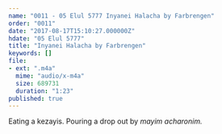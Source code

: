 ```yaml
---
name: "0011 - 05 Elul 5777 Inyanei Halacha by Farbrengen"
order: "0011"
date: "2017-08-17T15:10:27.000000Z"
hdate: "05 Elul 5777"
title: "Inyanei Halacha by Farbrengen"
keywords: []
file:
- ext: ".m4a"
  mime: "audio/x-m4a"
  size: 689731
  duration: "1:23"
published: true
---
```

Eating a kezayis. Pouring a drop out by _mayim acharonim._
